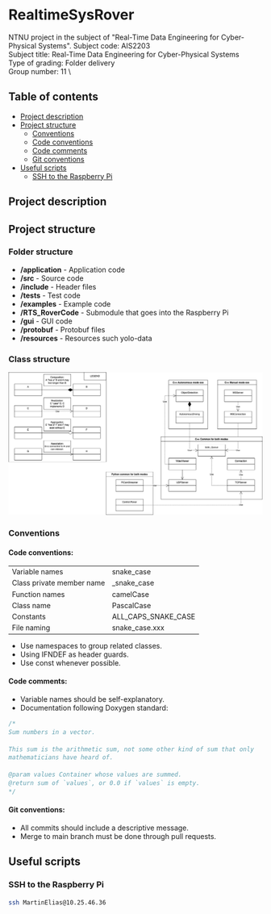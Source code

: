 # RealtimeSysRover

NTNU project in the subject of "Real-Time Data Engineering for Cyber-Physical Systems".
Subject code: AIS2203 \
Subject title: Real-Time Data Engineering for Cyber-Physical Systems \
Type of grading: Folder delivery \
Group number: 11 \

## Table of contents

- [Project description](#project-description)
- [Project structure](#project-structure)
  - [Conventions](#conventions)
  - [Code conventions](#code-conventions)
  - [Code comments](#code-comments)
  - [Git conventions](#git-conventions)
- [Useful scripts](#useful-scripts)
  - [SSH to the Raspberry Pi](#ssh-to-the-raspberry-pi)

## Project description

## Project structure

### Folder structure
* **/application** - Application code
* **/src** - Source code
* **/include** - Header files
* **/tests** - Test code
* **/examples** - Example code
* **/RTS_RoverCode** - Submodule that goes into the Raspberry Pi
* **/gui** - GUI code
* **/protobuf** - Protobuf files
* **/resources** - Resources such yolo-data

### Class structure
![img.svg](doc/images/uml_class_diagram.png)

### Conventions

#### Code conventions:

|                           |                     |
|---------------------------|---------------------|
| Variable names            | snake_case          |
| Class private member name | _snake_case         |
| Function names            | camelCase           |  
| Class name                | PascalCase          |
| Constants                 | ALL_CAPS_SNAKE_CASE |
| File naming               | snake_case.xxx      |

* Use namespaces to group related classes.
* Using IFNDEF as header guards.
* Use const whenever possible.

#### Code comments:
* Variable names should be self-explanatory.
* Documentation following Doxygen standard:
``` c++
/*
Sum numbers in a vector.

This sum is the arithmetic sum, not some other kind of sum that only
mathematicians have heard of.

@param values Container whose values are summed.
@return sum of `values`, or 0.0 if `values` is empty.
*/
```

#### Git conventions:
* All commits should include a descriptive message.
* Merge to main branch must be done through pull requests.
    


## Useful scripts

### SSH to the Raspberry Pi
``` bash
ssh MartinElias@10.25.46.36
```


